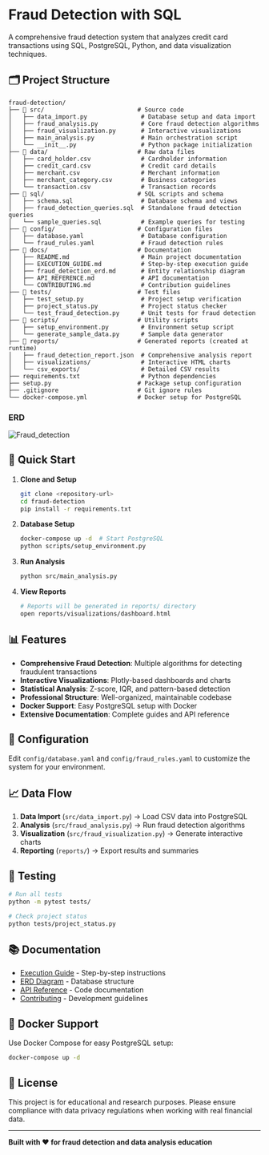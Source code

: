 # Fraud Detection with SQL

A comprehensive fraud detection system that analyzes credit card transactions using SQL, PostgreSQL, Python, and data visualization techniques.



## 🗂️ Project Structure


```
fraud-detection/
├── 📁 src/                          # Source code
│   ├── data_import.py               # Database setup and data import
│   ├── fraud_analysis.py            # Core fraud detection algorithms
│   ├── fraud_visualization.py       # Interactive visualizations
│   ├── main_analysis.py             # Main orchestration script
│   └── __init__.py                  # Python package initialization
├── 📁 data/                         # Raw data files
│   ├── card_holder.csv              # Cardholder information
│   ├── credit_card.csv              # Credit card details
│   ├── merchant.csv                 # Merchant information
│   ├── merchant_category.csv        # Business categories
│   └── transaction.csv              # Transaction records
├── 📁 sql/                          # SQL scripts and schema
│   ├── schema.sql                   # Database schema and views
│   ├── fraud_detection_queries.sql  # Standalone fraud detection queries
│   └── sample_queries.sql           # Example queries for testing
├── 📁 config/                       # Configuration files
│   ├── database.yaml                # Database configuration
│   └── fraud_rules.yaml             # Fraud detection rules
├── 📁 docs/                         # Documentation
│   ├── README.md                    # Main project documentation
│   ├── EXECUTION_GUIDE.md           # Step-by-step execution guide
│   ├── fraud_detection_erd.md       # Entity relationship diagram
│   ├── API_REFERENCE.md             # API documentation
│   └── CONTRIBUTING.md              # Contribution guidelines
├── 📁 tests/                        # Test files
│   ├── test_setup.py                # Project setup verification
│   ├── project_status.py            # Project status checker
│   └── test_fraud_detection.py      # Unit tests for fraud detection
├── 📁 scripts/                      # Utility scripts
│   ├── setup_environment.py         # Environment setup script
│   └── generate_sample_data.py      # Sample data generator
├── 📁 reports/                      # Generated reports (created at runtime)
│   ├── fraud_detection_report.json  # Comprehensive analysis report
│   ├── visualizations/              # Interactive HTML charts
│   └── csv_exports/                 # Detailed CSV results
├── requirements.txt                 # Python dependencies
├── setup.py                        # Package setup configuration
├── .gitignore                      # Git ignore rules
└── docker-compose.yml              # Docker setup for PostgreSQL
```

### ERD



![Fraud_detection](https://github.com/user-attachments/assets/a4f100ec-03e7-4202-bf3d-5f7eb2cd29cd)


## 🚀 Quick Start

1. **Clone and Setup**
   ```bash
   git clone <repository-url>
   cd fraud-detection
   pip install -r requirements.txt
   ```

2. **Database Setup**
   ```bash
   docker-compose up -d  # Start PostgreSQL
   python scripts/setup_environment.py
   ```

3. **Run Analysis**
   ```bash
   python src/main_analysis.py
   ```

4. **View Reports**
   ```bash
   # Reports will be generated in reports/ directory
   open reports/visualizations/dashboard.html
   ```

## 📊 Features

- **Comprehensive Fraud Detection**: Multiple algorithms for detecting fraudulent transactions
- **Interactive Visualizations**: Plotly-based dashboards and charts
- **Statistical Analysis**: Z-score, IQR, and pattern-based detection
- **Professional Structure**: Well-organized, maintainable codebase
- **Docker Support**: Easy PostgreSQL setup with Docker
- **Extensive Documentation**: Complete guides and API reference

## 🔧 Configuration

Edit `config/database.yaml` and `config/fraud_rules.yaml` to customize the system for your environment.

## 📈 Data Flow

1. **Data Import** (`src/data_import.py`) → Load CSV data into PostgreSQL
2. **Analysis** (`src/fraud_analysis.py`) → Run fraud detection algorithms
3. **Visualization** (`src/fraud_visualization.py`) → Generate interactive charts
4. **Reporting** (`reports/`) → Export results and summaries

## 🧪 Testing

```bash
# Run all tests
python -m pytest tests/

# Check project status
python tests/project_status.py
```

## 📚 Documentation

- [Execution Guide](docs/EXECUTION_GUIDE.md) - Step-by-step instructions
- [ERD Diagram](docs/fraud_detection_erd.md) - Database structure
- [API Reference](docs/API_REFERENCE.md) - Code documentation
- [Contributing](docs/CONTRIBUTING.md) - Development guidelines

## 🐳 Docker Support

Use Docker Compose for easy PostgreSQL setup:
```bash
docker-compose up -d
```

## 📝 License

This project is for educational and research purposes. Please ensure compliance with data privacy regulations when working with real financial data.

---

**Built with ❤️ for fraud detection and data analysis education**
